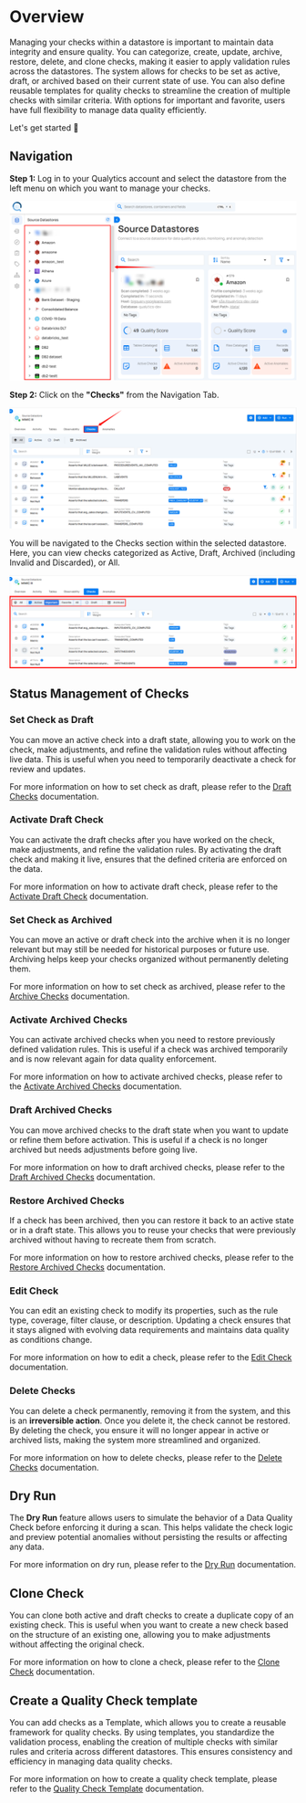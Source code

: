 # Overview

Managing your checks within a datastore is important to maintain data integrity and ensure quality. You can categorize, create, update, archive, restore, delete, and clone checks, making it easier to apply validation rules across the datastores. The system allows for checks to be set as active, draft, or archived based on their current state of use. You can also define reusable templates for quality checks to streamline the creation of multiple checks with similar criteria. With options for important and favorite, users have full flexibility to manage data quality efficiently.

Let's get started 🚀

## Navigation

**Step 1:** Log in to your Qualytics account and select the datastore from the left menu on which you want to manage your checks.

![datastore](../assets/datastore-checks/overview/datastore-light-1.png)

**Step 2:** Click on the **"Checks"** from the Navigation Tab.

![checks](../assets/datastore-checks/overview/checks-light-2.png)

You will be navigated to the Checks section within the selected datastore. Here, you can view checks categorized as Active, Draft, Archived (including Invalid and Discarded), or All.

![navigated](../assets/datastore-checks/overview/navigated-light.png)

## Status Management of Checks

### Set Check as Draft

You can move an active check into a draft state, allowing you to work on the check, make adjustments, and refine the validation rules without affecting live data. This is useful when you need to temporarily deactivate a check for review and updates.

For more information on how to set check as draft, please refer to the [Draft Checks](../datastore-checks/draft-checks.md) documentation.

### Activate Draft Check

You can activate the draft checks after you have worked on the check, make adjustments, and refine the validation rules. By activating the draft check and making it live, ensures that the defined criteria are enforced on the data.

For more information on how to activate draft check, please refer to the [Activate Draft Check](../datastore-checks/activate-draft-check.md) documentation.

### Set Check as Archived

You can move an active or draft check into the archive when it is no longer relevant but may still be needed for historical purposes or future use. Archiving helps keep your checks organized without permanently deleting them.

For more information on how to set check as archived, please refer to the [Archive Checks](../datastore-checks/archive-check.md) documentation.

### Activate Archived Checks

You can activate archived checks when you need to restore previously defined validation rules. This is useful if a check was archived temporarily and is now relevant again for data quality enforcement.

For more information on how to activate archived checks, please refer to the [Activate Archived Checks](../datastore-checks/activate-archived-checks.md) documentation.

### Draft Archived Checks

You can move archived checks to the draft state when you want to update or refine them before activation. This is useful if a check is no longer archived but needs adjustments before going live.

For more information on how to draft archived checks, please refer to the [Draft Archived  Checks](../datastore-checks/draft-archived-checks.md) documentation.

### Restore Archived Checks

If a check has been archived, then you can restore it back to an active state or in a draft state. This allows you to reuse your checks that were previously archived without having to recreate them from scratch.

For more information on how to restore archived checks, please refer to the [Restore Archived Checks](../datastore-checks/restore-archived-checks.md) documentation.

### Edit Check

You can edit an existing check to modify its properties, such as the rule type, coverage, filter clause, or description. Updating a check ensures that it stays aligned with evolving data requirements and maintains data quality as conditions change.

For more information on how to edit a check, please refer to the [Edit Check](../datastore-checks/edit-checks.md) documentation.

### Delete Checks

You can delete a check permanently, removing it from the system, and this is an **irreversible action**. Once you delete it, the check cannot be restored. By deleting the check, you ensure it will no longer appear in active or archived lists, making the system more streamlined and organized.

For more information on how to delete checks, please refer to the [Delete Checks](../datastore-checks/delete-checks.md) documentation.

## Dry Run

The **Dry Run** feature allows users to simulate the behavior of a Data Quality Check before enforcing it during a scan. This helps validate the check logic and preview potential anomalies without persisting the results or affecting any data.

For more information on dry run, please refer to the [Dry Run](../datastore-checks/dry-run.md) documentation.

## Clone Check

You can clone both active and draft checks to create a duplicate copy of an existing check. This is useful when you want to create a new check based on the structure of an existing one, allowing you to make adjustments without affecting the original check.

For more information on how to clone a check, please refer to the [Clone Check](../datastore-checks/clone-check.md) documentation.

## Create a Quality Check template

You can add checks as a Template, which allows you to create a reusable framework for quality checks. By using templates, you standardize the validation process, enabling the creation of multiple checks with similar rules and criteria across different datastores. This ensures consistency and efficiency in managing data quality checks.

For more information on how to create a quality check template, please refer to the [Quality Check Template](../datastore-checks/quality-check-template.md) documentation.